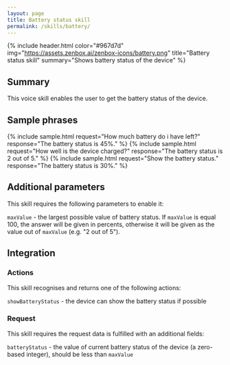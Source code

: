 ```yaml
---
layout: page
title: Battery status skill
permalink: /skills/battery/
---
```


{% include header.html color="#967d7d" img="https://assets.zenbox.ai/zenbox-icons/battery.png" title="Battery status skill" summary="Shows battery status of the device" %}

## Summary
This voice skill enables the user to get the battery status of the device.

## Sample phrases
{% include sample.html request="How much battery do i have left?" response="The battery status is 45%." %}
{% include sample.html request="How well is the device charged?" response="The battery status is 2 out of 5." %}
{% include sample.html request="Show the battery status." response="The battery status is 30%." %}


## Additional parameters
This skill requires the following parameters to enable it:

`maxValue` - the largest possible value of battery status. If `maxValue` is equal 100, the answer will be given in percents, otherwise it will be given as the value out of `maxValue` (e.g. "2 out of 5").

## Integration

### Actions
This skill recognises and returns one of the following actions:

`showBatteryStatus` - the device can show the battery status if possible

### Request
This skill requires the request data is fulfilled with an additional fields:

`batteryStatus` - the value of current battery status of the device (a zero-based integer), should be less than `maxValue`
